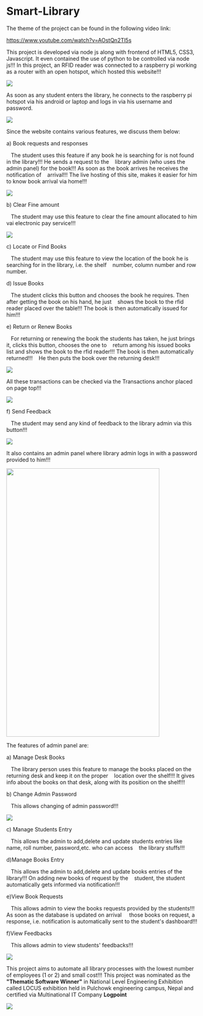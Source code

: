 # Smart-Library

The theme of the project can be found in the following video link:

https://www.youtube.com/watch?v=AOstQn2Tl5s

This project is developed via node js along with frontend of HTML5, CSS3, Javascript. It even contained the use of python to be controlled via node js!!! In this project, an RFID reader was connected to a raspberry pi working as a router with an open hotspot, which hosted this website!!!

<img src="https://images-na.ssl-images-amazon.com/images/I/61AjLsi7sDL._SX355_.jpg"/>


As soon as any student enters the library, he connects to the raspberry pi hotspot via his android or laptop and logs in via his username and password. 

<img src="https://github.com/BeepLoveKarki/smart-library/blob/master/screenshots/ss10.png" />

Since the website contains various features, we discuss them below:

a) Book requests and responses

&nbsp;&nbsp;&nbsp;The student uses this feature if any book he is searching for is not found in the library!!! He sends a request to the &nbsp;&nbsp;&nbsp;library admin (who uses the admin panel) for the book!!! As soon as the book arrives he receives the notification of &nbsp;&nbsp;&nbsp;arrival!!! The live hosting of this site, makes it easier for him to know book arrival via home!!!


<img src="https://github.com/BeepLoveKarki/smart-library/blob/master/screenshots/ss1.png"/>

b) Clear Fine amount

&nbsp;&nbsp;&nbsp;The student may use this feature to clear the fine amount allocated to him vai electronic pay service!!!

<img src="https://github.com/BeepLoveKarki/smart-library/blob/master/screenshots/ss2.png"/>

c) Locate or Find Books

&nbsp;&nbsp;&nbsp;The student may use this feature to view the location of the book he is searching for in the library, i.e. the shelf &nbsp;&nbsp;&nbsp;number, column number and row number.

d) Issue Books

&nbsp;&nbsp;&nbsp;The student clicks this button and chooses the book he requires. Then after getting the book on his hand, he just &nbsp;&nbsp;&nbsp;shows the book to the rfid reader placed over the table!!! The book is then automatically issued for him!!!

e) Return or Renew Books

&nbsp;&nbsp;&nbsp;For returning or renewing the book the students has taken, he just brings it, clicks this button, chooses the one to &nbsp;&nbsp;&nbsp;return among his issued books list and shows the book to the rfid reader!!! The book is then automatically returned!!!
&nbsp;&nbsp;&nbsp;He then puts the book over the returning desk!!!

<img src="https://github.com/BeepLoveKarki/smart-library/blob/master/screenshots/ss3.png"/>

All these transactions can be checked via the Transactions anchor placed on page top!!!

<img src="https://github.com/BeepLoveKarki/smart-library/blob/master/screenshots/ss5.png"/>

f) Send Feedback

&nbsp;&nbsp;&nbsp;The student may send any kind of feedback to the library admin via this button!!!

<img src="https://github.com/BeepLoveKarki/smart-library/blob/master/screenshots/ss4.png"/>


It also contains an admin panel where library admin logs in with a password provided to him!!!

<img src="https://github.com/BeepLoveKarki/smart-library/blob/master/screenshots/ss6.png" height="700px" width="400px"/>

The features of admin panel are:

a) Manage Desk Books

&nbsp;&nbsp;&nbsp;The library person uses this feature to manage the books placed on the returning desk and keep it on the proper &nbsp;&nbsp;&nbsp;location over the shelf!!! It gives info about the books on that desk, along with its position on the shelf!!! 

b) Change Admin Password

&nbsp;&nbsp;&nbsp;This allows changing of admin password!!!

<img src="https://github.com/BeepLoveKarki/smart-library/blob/master/screenshots/ss7.png"/>

c) Manage Students Entry

&nbsp;&nbsp;&nbsp;This allows the admin to add,delete and update students entries like name, roll number, password,etc. who can access &nbsp;&nbsp;&nbsp;the library stuffs!!!

d)Manage Books Entry

&nbsp;&nbsp;&nbsp;This allows the admin to add,delete and update books entries of the library!!! On adding new books of request by the &nbsp;&nbsp;&nbsp;student, the student automatically gets informed via notification!!!

e)View Book Requests

&nbsp;&nbsp;&nbsp;This allows admin to view the books requests provided by the students!!! As soon as the database is updated on arrival &nbsp;&nbsp;&nbsp; those books on request, a response, i.e. notification is automatically sent to the student's dashboard!!!

f)View Feedbacks

&nbsp;&nbsp;&nbsp;This allows admin to view students' feedbacks!!!

<img src="https://github.com/BeepLoveKarki/smart-library/blob/master/screenshots/ss8.png"/>

This project aims to automate all library processes with the lowest number of employees (1 or 2) and small cost!!! This project was nominated as the <b>"Thematic Software Winner"</b> in National Level Engineering Exhibition called LOCUS exhibition held in Pulchowk engineering campus, Nepal and certified via Multinational IT Company <b>Logpoint</b>

<img src="https://github.com/BeepLoveKarki/smart-library/blob/master/winner.jpg"/>
